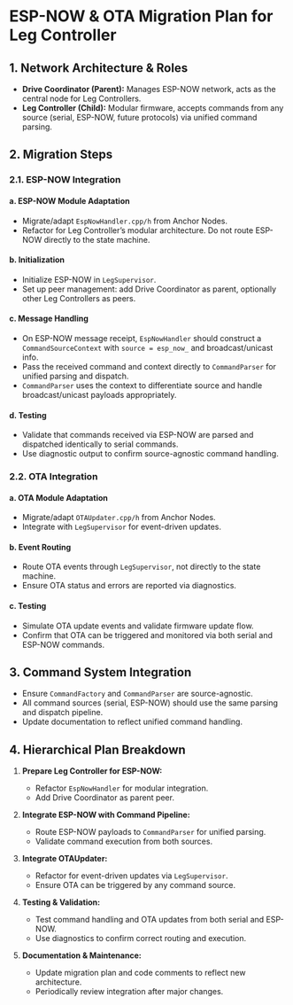 # ESP-NOW & OTA Migration Plan for Leg Controller

## 1. Network Architecture & Roles

- **Drive Coordinator (Parent):** Manages ESP-NOW network, acts as the central node for Leg Controllers.
- **Leg Controller (Child):** Modular firmware, accepts commands from any source (serial, ESP-NOW, future protocols) via unified command parsing.

## 2. Migration Steps

### 2.1. ESP-NOW Integration

#### a. ESP-NOW Module Adaptation

- Migrate/adapt `EspNowHandler.cpp/h` from Anchor Nodes.
- Refactor for Leg Controller’s modular architecture. Do not route ESP-NOW directly to the state machine.

#### b. Initialization

- Initialize ESP-NOW in `LegSupervisor`.
- Set up peer management: add Drive Coordinator as parent, optionally other Leg Controllers as peers.

#### c. Message Handling

- On ESP-NOW message receipt, `EspNowHandler` should construct a `CommandSourceContext` with `source = esp_now_` and broadcast/unicast info.
- Pass the received command and context directly to `CommandParser` for unified parsing and dispatch.
- `CommandParser` uses the context to differentiate source and handle broadcast/unicast payloads appropriately.

#### d. Testing

- Validate that commands received via ESP-NOW are parsed and dispatched identically to serial commands.
- Use diagnostic output to confirm source-agnostic command handling.

### 2.2. OTA Integration

#### a. OTA Module Adaptation

- Migrate/adapt `OTAUpdater.cpp/h` from Anchor Nodes.
- Integrate with `LegSupervisor` for event-driven updates.

#### b. Event Routing

- Route OTA events through `LegSupervisor`, not directly to the state machine.
- Ensure OTA status and errors are reported via diagnostics.

#### c. Testing

- Simulate OTA update events and validate firmware update flow.
- Confirm that OTA can be triggered and monitored via both serial and ESP-NOW commands.

## 3. Command System Integration

- Ensure `CommandFactory` and `CommandParser` are source-agnostic.
- All command sources (serial, ESP-NOW) should use the same parsing and dispatch pipeline.
- Update documentation to reflect unified command handling.

## 4. Hierarchical Plan Breakdown

1. **Prepare Leg Controller for ESP-NOW:**
   - Refactor `EspNowHandler` for modular integration.
   - Add Drive Coordinator as parent peer.

2. **Integrate ESP-NOW with Command Pipeline:**
   - Route ESP-NOW payloads to `CommandParser` for unified parsing.
   - Validate command execution from both sources.

3. **Integrate OTAUpdater:**
   - Refactor for event-driven updates via `LegSupervisor`.
   - Ensure OTA can be triggered by any command source.

4. **Testing & Validation:**
   - Test command handling and OTA updates from both serial and ESP-NOW.
   - Use diagnostics to confirm correct routing and execution.

5. **Documentation & Maintenance:**
   - Update migration plan and code comments to reflect new architecture.
   - Periodically review integration after major changes.
